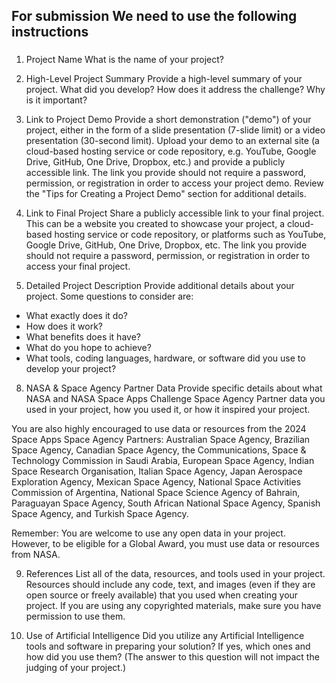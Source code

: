 ## For submission We need to use the following instructions

###

1. Project Name
What is the name of your project?   

3. High-Level Project Summary
Provide a high-level summary of your project. What did you develop? How does it address the challenge? Why is it important?

5. Link to Project Demo
Provide a short demonstration ("demo") of your project, either in the form of a slide presentation (7-slide limit) or a video presentation (30-second limit). Upload your demo to an external site (a cloud-based hosting service or code repository, e.g. YouTube, Google Drive, GitHub, One Drive, Dropbox, etc.) and provide a publicly accessible link. The link you provide should not require a password, permission, or registration in order to access your project demo. Review the "Tips for Creating a Project Demo" section for additional details.

6. Link to Final Project
Share a publicly accessible link to your final project. This can be a website you created to showcase your project, a cloud-based hosting service or code repository, or platforms such as YouTube, Google Drive, GitHub, One Drive, Dropbox, etc. The link you provide should not require a password, permission, or registration in order to access your final project.

7. Detailed Project Description
Provide additional details about your project. Some questions to consider are:

* What exactly does it do?
* How does it work?
* What benefits does it have?
* What do you hope to achieve?
* What tools, coding languages, hardware, or software did you use to develop your project?

8. NASA & Space Agency Partner Data
Provide specific details about what NASA and NASA Space Apps Challenge Space Agency Partner data you used in your project, how you used it, or how it inspired your project.

You are also highly encouraged to use data or resources from the 2024 Space Apps Space Agency Partners: Australian Space Agency, Brazilian Space Agency, Canadian Space Agency, the Communications, Space & Technology Commission in Saudi Arabia, European Space Agency, Indian Space Research Organisation, Italian Space Agency, Japan Aerospace Exploration Agency, Mexican Space Agency, National Space Activities Commission of Argentina, National Space Science Agency of Bahrain, Paraguayan Space Agency, South African National Space Agency, Spanish Space Agency, and Turkish Space Agency.

Remember: You are welcome to use any open data in your project. However, to be eligible for a Global Award, you must use data or resources from NASA.

9. References
List all of the data, resources, and tools used in your project. Resources should include any code, text, and images (even if they are open source or freely available) that you used when creating your project. If you are using any copyrighted materials, make sure you have permission to use them.


10. Use of Artificial Intelligence
Did you utilize any Artificial Intelligence tools and software in preparing your solution? If yes, which ones and how did you use them? (The answer to this question will not impact the judging of your project.)
